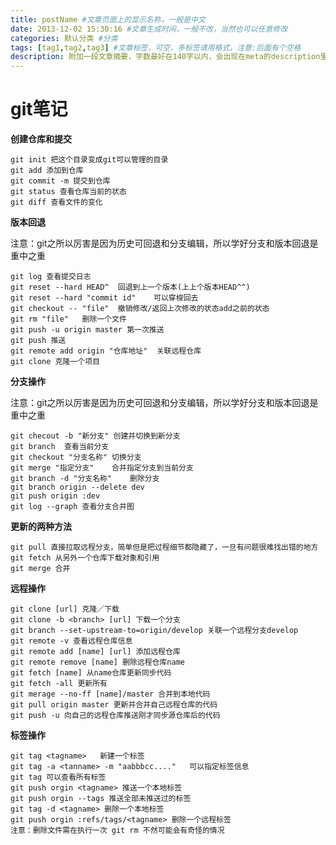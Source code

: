 ```yaml
---
title: postName #文章页面上的显示名称，一般是中文
date: 2013-12-02 15:30:16 #文章生成时间，一般不改，当然也可以任意修改
categories: 默认分类 #分类
tags: [tag1,tag2,tag3] #文章标签，可空，多标签请用格式，注意:后面有个空格
description: 附加一段文章摘要，字数最好在140字以内，会出现在meta的description里面
---
```

# git笔记

**创建仓库和提交**

    git init 把这个目录变成git可以管理的目录
    git add 添加到仓库
    git commit -m 提交到仓库
    git status 查看仓库当前的状态
    git diff 查看文件的变化

**版本回退**

注意：git之所以厉害是因为历史可回退和分支编辑，所以学好分支和版本回退是重中之重

    git log 查看提交日志
    git reset --hard HEAD^  回退到上一个版本(上上个版本HEAD^^)
    git reset --hard "commit id"    可以穿梭回去
    git checkout -- "file"  撤销修改/返回上次修改的状态add之前的状态
    git rm "file"   删除一个文件
    git push -u origin master 第一次推送
    git push 推送
    git remote add origin "仓库地址"  关联远程仓库
    git clone 克隆一个项目

**分支操作**

注意：git之所以厉害是因为历史可回退和分支编辑，所以学好分支和版本回退是重中之重

    git checout -b "新分支" 创建并切换到新分支
    git branch  查看当前分支
    git checkout "分支名称" 切换分支
    git merge "指定分支"    合并指定分支到当前分支
    git branch -d "分支名称"    删除分支
    git branch origin --delete dev
    git push origin :dev
    git log --graph 查看分支合并图

**更新的两种方法**

    git pull 直接拉取远程分支，简单但是把过程细节都隐藏了，一旦有问题很难找出错的地方
    git fetch 从另外一个仓库下载对象和引用
    git merge 合并

**远程操作**

    git clone [url] 克隆／下载
    git clone -b <branch> [url] 下载一个分支
    git branch --set-upstream-to=origin/develop 关联一个远程分支develop
    git remote -v 查看远程仓库信息  
    git remote add [name] [url] 添加远程仓库  
    git remote remove [name] 删除远程仓库name
    git fetch [name] 从name仓库更新同步代码
    git fetch -all 更新所有
    git merage --no-ff [name]/master 合并到本地代码
    git pull origin master 更新并合并自己远程仓库的代码
    git push -u 向自己的远程仓库推送刚才同步源仓库后的代码

**标签操作**

    git tag <tagname>   新建一个标签
    git tag -a <tanname> -m "aabbbcc...."   可以指定标签信息
    git tag 可以查看所有标签
    git push orgin <tagname> 推送一个本地标签
    git push orgin --tags 推送全部未推送过的标签
    git tag -d <tagname> 删除一个本地标签
    git push orgin :refs/tags/<tagname> 删除一个远程标签
    注意：删除文件需在执行一次 git rm 不然可能会有奇怪的情况
